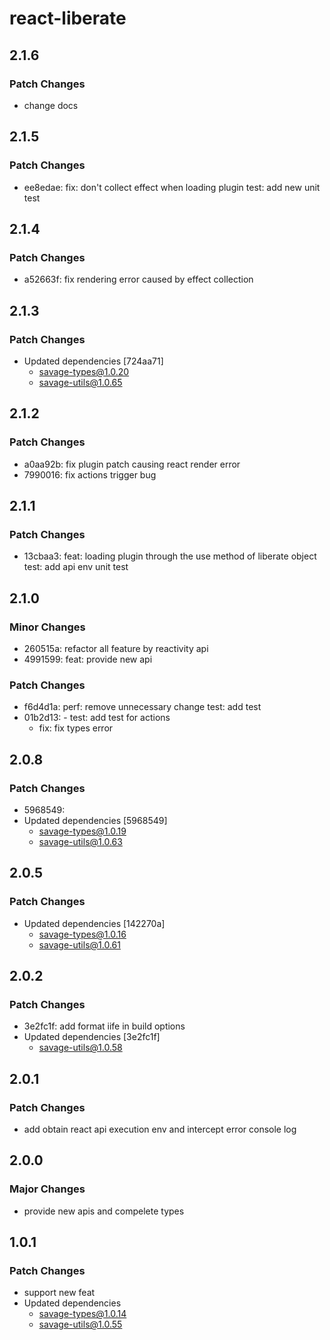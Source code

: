 # react-liberate

## 2.1.6

### Patch Changes

- change docs

## 2.1.5

### Patch Changes

- ee8edae: fix: don't collect effect when loading plugin
  test: add new unit test

## 2.1.4

### Patch Changes

- a52663f: fix rendering error caused by effect collection

## 2.1.3

### Patch Changes

- Updated dependencies [724aa71]
  - savage-types@1.0.20
  - savage-utils@1.0.65

## 2.1.2

### Patch Changes

- a0aa92b: fix plugin patch causing react render error
- 7990016: fix actions trigger bug

## 2.1.1

### Patch Changes

- 13cbaa3: feat: loading plugin through the use method of liberate object
  test: add api env unit test

## 2.1.0

### Minor Changes

- 260515a: refactor all feature by reactivity api
- 4991599: feat: provide new api

### Patch Changes

- f6d4d1a: perf: remove unnecessary change
  test: add test
- 01b2d13: - test: add test for actions
  - fix: fix types error

## 2.0.8

### Patch Changes

- 5968549:
- Updated dependencies [5968549]
  - savage-types@1.0.19
  - savage-utils@1.0.63

## 2.0.5

### Patch Changes

- Updated dependencies [142270a]
  - savage-types@1.0.16
  - savage-utils@1.0.61

## 2.0.2

### Patch Changes

- 3e2fc1f: add format iife in build options
- Updated dependencies [3e2fc1f]
  - savage-utils@1.0.58

## 2.0.1

### Patch Changes

- add obtain react api execution env and intercept error console log

## 2.0.0

### Major Changes

- provide new apis and compelete types

## 1.0.1

### Patch Changes

- support new feat
- Updated dependencies
  - savage-types@1.0.14
  - savage-utils@1.0.55
